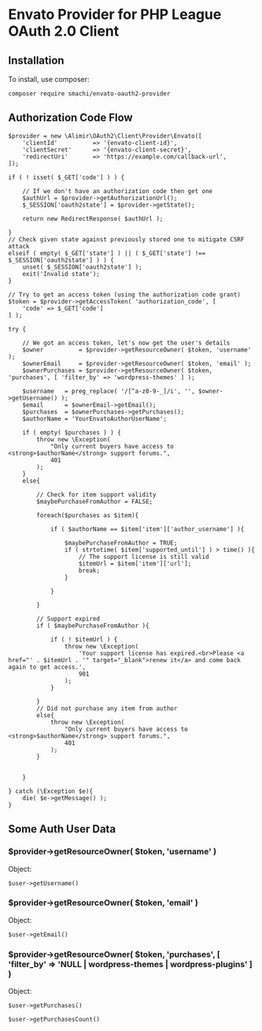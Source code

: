 # Envato Provider for PHP League OAuth 2.0 Client


## Installation

To install, use composer:

``` composer require smachi/envato-oauth2-provider ```


## Authorization Code Flow
```
$provider = new \Alimir\OAuth2\Client\Provider\Envato([
    'clientId'          => '{envato-client-id}',
    'clientSecret'      => '{envato-client-secret}',
    'redirectUri'       => 'https://example.com/callback-url',
]);

if ( ! isset( $_GET['code'] ) ) {

	// If we don't have an authorization code then get one
	$authUrl = $provider->getAuthorizationUrl();
	$_SESSION['oauth2state'] = $provider->getState();

	return new RedirectResponse( $authUrl );

}
// Check given state against previously stored one to mitigate CSRF attack
elseif ( empty( $_GET['state'] ) || ( $_GET['state'] !== $_SESSION['oauth2state'] ) ) {
	unset( $_SESSION['oauth2state'] );
	exit('Invalid state');
}

// Try to get an access token (using the authorization code grant)
$token = $provider->getAccessToken( 'authorization_code', [
	'code' => $_GET['code']
] );

try {

	// We got an access token, let's now get the user's details
    $owner          = $provider->getResourceOwner( $token, 'username' );
    $ownerEmail     = $provider->getResourceOwner( $token, 'email' );
    $ownerPurchases = $provider->getResourceOwner( $token, 'purchases', [ 'filter_by' => 'wordpress-themes' ] );

    $username   = preg_replace( '/[^a-z0-9-_]/i', '', $owner->getUsername() );
    $email      = $ownerEmail->getEmail();
    $purchases  = $ownerPurchases->getPurchases();
    $authorName = 'YourEnvatoAuthorUserName';

    if ( empty( $purchases ) ) {
        throw new \Exception(
            "Only current buyers have access to <strong>$authorName</strong> support forums.",
            401
        );
    }
    else{

        // Check for item support validity
        $maybePurchaseFromAuthor = FALSE;

        foreach($purchases as $item){

            if ( $authorName == $item['item']['author_username'] ){

                $maybePurchaseFromAuthor = TRUE;
                if ( strtotime( $item['supported_until'] ) > time() ){
                    // The support license is still valid
                    $itemUrl = $item['item']['url'];
                    break;
                }

            }

        }

        // Support expired
        if ( $maybePurchaseFromAuthor ){

            if ( ! $itemUrl ) {
                throw new \Exception(
                    'Your support license has expired.<br>Please <a href="' . $itemUrl . '" target="_blank">renew it</a> and come back again to get access.',
                    901
                );
            }

        }
        // Did not purchase any item from author
        else{
            throw new \Exception(
                "Only current buyers have access to <strong>$authorName</strong> support forums.",
                401
            );
        }


    }

} catch (\Exception $e){
	die( $e->getMessage() );
}
```


## Some Auth User Data

### $provider->getResourceOwner( $token, 'username' )

Object:

```
$user->getUsername()

```

### $provider->getResourceOwner( $token, 'email' )

Object:

```
$user->getEmail()

```


### $provider->getResourceOwner( $token, 'purchases', [ 'filter_by' => 'NULL | wordpress-themes | wordpress-plugins' ] )

Object:

```
$user->getPurchases()

$user->getPurchasesCount()

```

